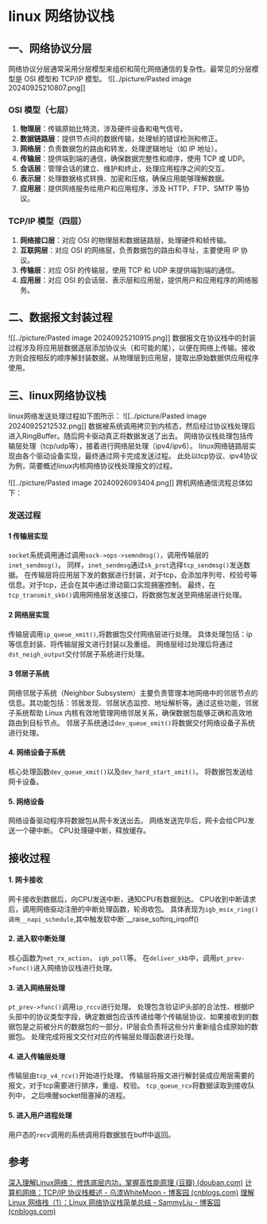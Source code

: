 # linux 网络协议栈

## 一、网络协议分层

网络协议分层通常采用分层模型来组织和简化网络通信的复杂性。最常见的分层模型是 OSI 模型和 TCP/IP 模型。
![[../picture/Pasted image 20240925210807.png]]
### OSI 模型（七层）
1. **物理层**：传输原始比特流，涉及硬件设备和电气信号。
2. **数据链路层**：提供节点间的数据传输，处理帧的错误检测和修正。
3. **网络层**：负责数据包的路由和转发，处理逻辑地址（如 IP 地址）。
4. **传输层**：提供端到端的通信，确保数据完整性和顺序，使用 TCP 或 UDP。
5. **会话层**：管理会话的建立、维护和终止，处理应用程序之间的交互。
6. **表示层**：处理数据格式转换、加密和压缩，确保应用能够理解数据。
7. **应用层**：提供网络服务给用户和应用程序，涉及 HTTP、FTP、SMTP 等协议。
### TCP/IP 模型（四层）
1. **网络接口层**：对应 OSI 的物理层和数据链路层，处理硬件和帧传输。
2. **互联网层**：对应 OSI 的网络层，负责数据包的路由和寻址，主要使用 IP 协议。
3. **传输层**：对应 OSI 的传输层，使用 TCP 和 UDP 来提供端到端的通信。
4. **应用层**：对应 OSI 的会话层、表示层和应用层，提供用户和应用程序的网络服务。

## 二、数据报文封装过程

![[../picture/Pasted image 20240925210915.png]]
数据报文在协议栈中的封装过程涉及将应用层数据逐层添加协议头（和可能的尾），以便在网络上传输。接收方则会按相反的顺序解封装数据，从物理层到应用层，提取出原始数据供应用程序使用。


## 三、linux网络协议栈
linux网络发送处理过程如下图所示：
![[../picture/Pasted image 20240925212532.png]]
数据被系统调用拷贝到内核态，然后经过协议栈处理后进⼊RingBuffer。随后⽹卡驱动真正将数据发送了出去。
网络协议栈处理包括传输层处理（tcp/udp等），接着进行网络层处理（ipv4/ipv6）。
linux网络链路层实现由各个驱动设备实现，最终通过网卡完成发送过程。
此处以tcp协议、ipv4协议为例，简要概述linux内核网络协议栈处理报文的过程。

![[../picture/Pasted image 20240926093404.png]]
跨机网络通信流程总体如下：
### 发送过程
#### 1 传输层实现
`socket`系统调用通过调用`sock->ops->semndmsg()`，调用传输层的`inet_sendmsg()`。
同样，`inet_sendmsg`通过`sk_prot`选择`tcp_sendmsg()`发送数据。
在传输层将应用层下发的数据进行封装，对于tcp，会添加序列号、校验号等信息。对于tcp，还会在其中通过滑动窗口实现拥塞控制。
最终，在`tcp_transmit_skb()`调用网络层发送接口，将数据包发送至网络层进行处理。
#### 2 网络层实现
传输层调用`ip_queue_xmit()`,将数据包交付网络层进行处理。
具体处理包括：ip等信息封装、将传输层报文进行封装以及重组。
网络层经过处理后将通过`dst_neigh_output`交付邻居子系统进行处理。
#### 3 邻居子系统
网络邻居子系统（Neighbor Subsystem）主要负责管理本地网络中的邻居节点的信息。其功能包括：邻居发现、邻居状态监控、地址解析等。通过这些功能，邻居子系统帮助 Linux 内核有效地管理网络邻居关系，确保数据包能够正确和高效地路由到目标节点。
邻居子系统通过`dev_queue_xmit()`将数据交付网络设备子系统进行处理。
#### 4. 网络设备子系统
核心处理函数`dev_queue_xmit()`以及`dev_hard_start_xmit()`。
将数据包发送给网卡设备。

#### 5. 网络设备
网络设备驱动程序将数据包从网卡发送出去。
网络发送完毕后，网卡会给CPU发送一个硬中断。
CPU处理硬中断，释放缓存。

## 接收过程

#### 1. 网卡接收
网卡接收到数据后，向CPU发送中断，通知CPU有数据到达。
CPU收到中断请求后，调用网络驱动注册的中断处理函数，轮询收包。
具体表现为`igb_msix_ring()调用__napi_schedule`,其中触发软中断`__raise_softirq_irqoff()

#### 2. 进入软中断处理
核心函数为`net_rx_action`， `igb_poll`等。
在`deliver_skb`中，调用`pt_prev->func()`进入网络协议栈进行处理。

#### 3. 进入网络层处理
`pt_prev->func()`调用`ip_rccv`进行处理。
处理包含验证IP头部的合法性、根据IP头部中的协议类型字段，确定数据包应该传递给哪个传输层协议、如果接收到的数据包是之前被分片的数据包的一部分，IP层会负责将这些分片重新组合成原始的数据包。
处理完成将报文交付对应的传输层处理函数进行处理。

#### 4. 进入传输层处理
传输层由`tcp_v4_rcv()`开始进行处理。
传输层将报文进行解封装成应用层需要的报文，对于tcp需要进行排序，重组、校验。
`tcp_queue_rcv`将数据读取到接收队列中，
之后唤醒socket阻塞掉的进程。

#### 5. 进入用户进程处理
用户态的`recv`调用的系统调用将数据放在buff中返回。




## 参考
[深入理解Linux网络： 修炼底层内功，掌握高性能原理 (豆瓣) (douban.com)](https://book.douban.com/subject/35922722/)
[计算机网络：TCP/IP 协议栈概述 - 乌漆WhiteMoon - 博客园 (cnblogs.com)](https://www.cnblogs.com/linfangnan/p/13252843.html)
[理解 Linux 网络栈（1）：Linux 网络协议栈简单总结 - SammyLiu - 博客园 (cnblogs.com)](https://www.cnblogs.com/sammyliu/p/5225623.html#:~:text=%E6%9C%AC%E7%B3%BB%E5%88%97%E6%96%87%E7%AB%A0%E6%80%BB)


